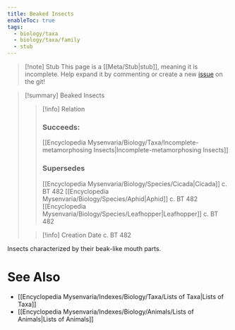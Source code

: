 ```yaml
---
title: Beaked Insects
enableToc: true
tags:
  - biology/taxa
  - biology/taxa/family
  - stub
---
```


> [!note] Stub
> This page is a [[Meta/Stub|stub]], meaning it is incomplete. Help expand it by commenting or create a new [issue](https://github.com/RagtimeGal/quartz--encyclopedia-mysenvaria/issues/new/choose) on the git!


> [!summary] Beaked Insects
> > [!info] Relation
> > ### Succeeds:
> > [[Encyclopedia Mysenvaria/Biology/Taxa/Incomplete-metamorphosing Insects|Incomplete-metamorphosing Insects]]
> > ### Supersedes 
> > [[Encyclopedia Mysenvaria/Biology/Species/Cicada|Cicada]] c. BT 482
> > [[Encyclopedia Mysenvaria/Biology/Species/Aphid|Aphid]] c. BT 482
> > [[Encyclopedia Mysenvaria/Biology/Species/Leafhopper|Leafhopper]] c. BT 482
>
> > [!info] Creation Date
> > c. BT 482

Insects characterized by their beak-like mouth parts.

# See Also
- [[Encyclopedia Mysenvaria/Indexes/Biology/Taxa/Lists of Taxa|Lists of Taxa]]
- [[Encyclopedia Mysenvaria/Indexes/Biology/Animals/Lists of Animals|Lists of Animals]]
